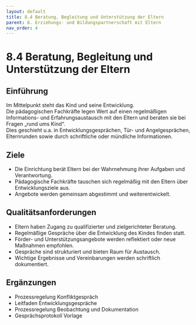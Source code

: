 ```yaml
---
layout: default
title: 8.4 Beratung, Begleitung und Unterstützung der Eltern
parent: 8. Erziehungs- und Bildungspartnerschaft mit Eltern
nav_order: 4
---
```


# 8.4 Beratung, Begleitung und Unterstützung der Eltern

## Einführung
Im Mittelpunkt steht das Kind und seine Entwicklung.  
Die pädagogischen Fachkräfte legen Wert auf einen regelmäßigen Informations- und Erfahrungsaustausch mit den Eltern und beraten sie bei Fragen „rund ums Kind“.  
Dies geschieht u.a. in Entwicklungsgesprächen, Tür- und Angelgesprächen, Elternrunden sowie durch schriftliche oder mündliche Informationen.

## Ziele
* Die Einrichtung berät Eltern bei der Wahrnehmung ihrer Aufgaben und Verantwortung.
* Pädagogische Fachkräfte tauschen sich regelmäßig mit den Eltern über Entwicklungsziele aus.
* Angebote werden gemeinsam abgestimmt und weiterentwickelt.

## Qualitätsanforderungen
* Eltern haben Zugang zu qualifizierter und zielgerichteter Beratung.
* Regelmäßige Gespräche über die Entwicklung des Kindes finden statt.
* Förder- und Unterstützungsangebote werden reflektiert oder neue Maßnahmen empfohlen.
* Gespräche sind strukturiert und bieten Raum für Austausch.
* Wichtige Ergebnisse und Vereinbarungen werden schriftlich dokumentiert.

## Ergänzungen
* Prozessregelung Konfliktgespräch  
* Leitfaden Entwicklungsgespräche  
* Prozessregelung Beobachtung und Dokumentation  
* Gesprächsprotokoll Vorlage  
